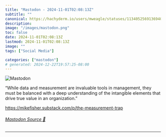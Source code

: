 ```yaml
---
title: "Mastodon - 2024-11-01T02:08:13Z"
subtitle: ""
canonical: https://hachyderm.io/users/mweagle/statuses/113405256913694079
description:
image: "/images/mastodon.png"
toc: false
date: 2024-11-01T02:08:13Z
lastmod: 2024-11-01T02:08:13Z
image: ""
tags: ["Social Media"]

categories: ["mastodon"]
# generated: 2024-12-22T19:57:25-08:00
---
```

![Mastodon](/images/mastodon.png)

<p>“While data and measurement are invaluable tools in management, they must be balanced with a deep understanding of the intangible elements that drive true value in an organization.”</p><p><a href="https://mikefisher.substack.com/p/the-measurement-trap" target="_blank" rel="nofollow noopener noreferrer" translate="no"><span class="invisible">https://</span><span class="ellipsis">mikefisher.substack.com/p/the-</span><span class="invisible">measurement-trap</span></a></p>


###### [Mastodon Source 🐘](https://hachyderm.io/@mweagle/113405256913694079)

___
